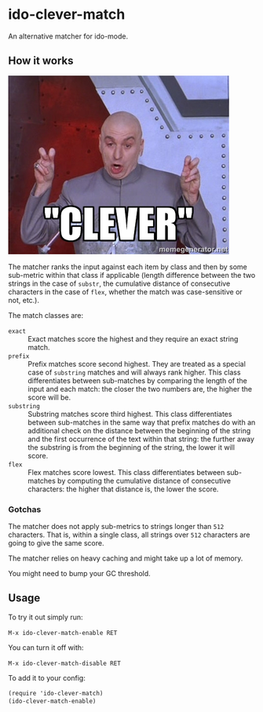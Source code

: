 # ido-clever-match

An alternative matcher for ido-mode.

## How it works

![clever](/clever.jpg)

The matcher ranks the input against each item by class and then
by some sub-metric within that class if applicable (length difference
between the two strings in the case of `substr`, the cumulative distance
of consecutive characters in the case of `flex`, whether the match was
case-sensitive or not, etc.).

The match classes are:

<dl>
  <dt><code>exact</code></dt>
  <dd>
    Exact matches score the highest and they require an exact string
    match.
  </dd>

  <dt><code>prefix</code></dt>
  <dd>
    Prefix matches score second highest. They are treated as a special
    case of <code>substring</code> matches and will always rank
    higher. This class differentiates between sub-matches by comparing
    the length of the input and each match: the closer the two numbers
    are, the higher the score will be.
  </dd>

  <dt><code>substring</code></dt>
  <dd>
    Substring matches score third highest. This class differentiates
    between sub-matches in the same way that prefix matches do with an
    additional check on the distance between the beginning of the
    string and the first occurrence of the text within that string:
    the further away the substring is from the beginning of the
    string, the lower it will score.
  </dd>

  <dt><code>flex</code></dt>
  <dd>
    Flex matches score lowest. This class differentiates between
    sub-matches by computing the cumulative distance of consecutive
    characters: the higher that distance is, the lower the score.
  </dd>
</dl>

### Gotchas

The matcher does not apply sub-metrics to strings longer than `512`
characters. That is, within a single class, all strings over `512`
characters are going to give the same score.

The matcher relies on heavy caching and might take up a lot of memory.

You might need to bump your GC threshold.

## Usage

To try it out simply run:

`M-x ido-clever-match-enable RET`

You can turn it off with:

`M-x ido-clever-match-disable RET`

To add it to your config:

```emacs-lisp
(require 'ido-clever-match)
(ido-clever-match-enable)
```
